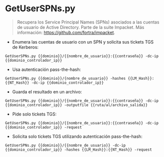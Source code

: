 # GetUserSPNs.py

> Recupera los Service Principal Names (SPNs) asociados a las cuentas de usuario de Active Directory.
> Parte de la suite Impacket.
> Más información: <https://github.com/fortra/impacket>.

- Enumera las cuentas de usuario con un SPN y solicita sus tickets TGS de Kerberos:

`GetUserSPNs.py {{dominio}}/{{nombre_de_usuario}}:{{contraseña}} -dc-ip {{dominio_controlador_ip}}`

- Usa autenticación pass-the-hash:

`GetUserSPNs.py {{dominio}}/{nombre_de_usuario}} -hashes {{LM_Hash}}:{{NT_Hash}} -dc-ip {{dominio_controlador_ip}}`

- Guarda el resultado en un archivo:

`GetUserSPNs.py {{dominio}}/{{nombre_de_usuario}}:{{contraseña}} -dc-ip {{dominio_controlador_ip}} -outputfile {{ruta/al/archivo_salida}}`

- Pide solo tickets TGS:

`GetUserSPNs.py {{dominio}}/{{nombre_de_usuario}}:{{contraseña}} -dc-ip {{dominio_controlador_ip}} -request`

- Solicita solo tickets TGS utilizando autenticación pass-the-hash:

`GetUserSPNs.py {{dominio}}/{{nombre_de_usuario}} -dc-ip {{dominio_controlador_ip}} -hashes {{LM_Hash}}:{{NT_Hash}} -request`
